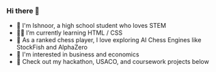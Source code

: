 ### Hi there 👋

- 🔬 I'm Ishnoor, a high school student who loves STEM
- 🧑‍💻 I’m currently learning HTML / CSS
- 🤖 As a ranked chess player, I love exploring AI Chess Engines like StockFish and AlphaZero
- 🎲 I'm interested in business and economics
- 🧩 Check out my hackathon, USACO, and coursework projects below
  
<!--
**ishnoorchandi/ishnoorchandi** is a ✨ _special_ ✨ repository because its `README.md` (this file) appears on your GitHub profile.

Here are some ideas to get you started:

- 🔭 I’m currently working on ...
- 🌱 I’m currently learning ...
- 👯 I’m looking to collaborate on ...
- 🤔 I’m looking for help with ...
- 💬 Ask me about ...
- 📫 How to reach me: ...
- 😄 Pronouns: ...
- ⚡ Fun fact: ...
-->

